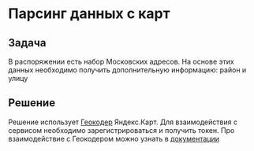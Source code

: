 # Парсинг данных с карт

## Задача

В распоряжении есть набор Московских адресов. На основе этих данных необходимо получить дополнительную информацию: район и улицу

## Решение

Решение использует <a href='https://tech.yandex.ru/maps/geocoder/?from=mapsapi' alt='Геокодер'>Геокодер</a> Яндекс.Карт.
Для взаимодействия с сервисом необходимо зарегистрироваться и получить токен.
Про взаимодействие с Геокодером можно узнать в <a href='https://tech.yandex.ru/maps/doc/geocoder/desc/concepts/about-docpage/' alt='Документация Геокодер'>документации</a>